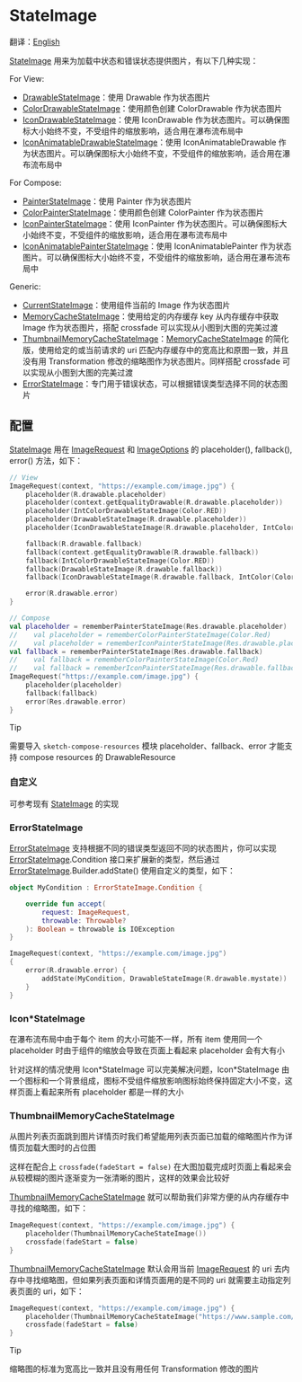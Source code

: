 # StateImage

翻译：[English](state_image.md)

[StateImage] 用来为加载中状态和错误状态提供图片，有以下几种实现：

For View:

* [DrawableStateImage]：使用 Drawable 作为状态图片
* [ColorDrawableStateImage]：使用颜色创建 ColorDrawable 作为状态图片
* [IconDrawableStateImage]：使用 IconDrawable 作为状态图片。可以确保图标大小始终不变，不受组件的缩放影响，适合用在瀑布流布局中
* [IconAnimatableDrawableStateImage]：使用 IconAnimatableDrawable
  作为状态图片。可以确保图标大小始终不变，不受组件的缩放影响，适合用在瀑布流布局中

For Compose:

* [PainterStateImage]：使用 Painter 作为状态图片
* [ColorPainterStateImage]：使用颜色创建 ColorPainter 作为状态图片
* [IconPainterStateImage]：使用 IconPainter 作为状态图片。可以确保图标大小始终不变，不受组件的缩放影响，适合用在瀑布流布局中
* [IconAnimatablePainterStateImage]：使用 IconAnimatablePainter
  作为状态图片。可以确保图标大小始终不变，不受组件的缩放影响，适合用在瀑布流布局中

Generic:

* [CurrentStateImage]：使用组件当前的 Image 作为状态图片
* [MemoryCacheStateImage]：使用给定的内存缓存 key 从内存缓存中获取 Image 作为状态图片，搭配 crossfade
  可以实现从小图到大图的完美过渡
* [ThumbnailMemoryCacheStateImage]：[MemoryCacheStateImage] 的简化版，使用给定的或当前请求的 uri
  匹配内存缓存中的宽高比和原图一致，并且没有用 Transformation 修改的缩略图作为状态图片。同样搭配
  crossfade 可以实现从小图到大图的完美过渡
* [ErrorStateImage]：专门用于错误状态，可以根据错误类型选择不同的状态图片

## 配置

[StateImage] 用在 [ImageRequest] 和 [ImageOptions] 的 placeholder(), fallback(), error() 方法，如下：

```kotlin
// View
ImageRequest(context, "https://example.com/image.jpg") {
    placeholder(R.drawable.placeholder)
    placeholder(context.getEqualityDrawable(R.drawable.placeholder))
    placeholder(IntColorDrawableStateImage(Color.RED))
    placeholder(DrawableStateImage(R.drawable.placeholder))
    placeholder(IconDrawableStateImage(R.drawable.placeholder, IntColor(Color.GRAY)))

    fallback(R.drawable.fallback)
    fallback(context.getEqualityDrawable(R.drawable.fallback))
    fallback(IntColorDrawableStateImage(Color.RED))
    fallback(DrawableStateImage(R.drawable.fallback))
    fallback(IconDrawableStateImage(R.drawable.fallback, IntColor(Color.GRAY)))

    error(R.drawable.error)
}

// Compose
val placeholder = rememberPainterStateImage(Res.drawable.placeholder)
//    val placeholder = rememberColorPainterStateImage(Color.Red)
//    val placeholder = rememberIconPainterStateImage(Res.drawable.placeholder, background = Color.Gray)
val fallback = rememberPainterStateImage(Res.drawable.fallback)
//    val fallback = rememberColorPainterStateImage(Color.Red)
//    val fallback = rememberIconPainterStateImage(Res.drawable.fallback, background = Color.Gray)
ImageRequest("https://example.com/image.jpg") {
    placeholder(placeholder)
    fallback(fallback)
    error(Res.drawable.error)
}
```

> [!TIP]
> 需要导入 `sketch-compose-resources` 模块 placeholder、fallback、error 才能支持 compose resources 的
> DrawableResource

### 自定义

可参考现有 [StateImage] 的实现

### ErrorStateImage

[ErrorStateImage] 支持根据不同的错误类型返回不同的状态图片，你可以实现 [ErrorStateImage].Condition
接口来扩展新的类型，然后通过 [ErrorStateImage].Builder.addState() 使用自定义的类型，如下：

```kotlin
object MyCondition : ErrorStateImage.Condition {

    override fun accept(
        request: ImageRequest,
        throwable: Throwable?
    ): Boolean = throwable is IOException
}

ImageRequest(context, "https://example.com/image.jpg")
{
    error(R.drawable.error) {
        addState(MyCondition, DrawableStateImage(R.drawable.mystate))
    }
}
```

### Icon*StateImage

在瀑布流布局中由于每个 item 的大小可能不一样，所有 item 使用同一个 placeholder 时由于组件的缩放会导致在页面上看起来
placeholder 会有大有小

针对这样的情况使用 Icon\*StateImage 可以完美解决问题，Icon\*StateImage
由一个图标和一个背景组成，图标不受组件缩放影响图标始终保持固定大小不变，这样页面上看起来所有
placeholder 都是一样的大小

### ThumbnailMemoryCacheStateImage

从图片列表页面跳到图片详情页时我们希望能用列表页面已加载的缩略图片作为详情页加载大图时的占位图

这样在配合上 `crossfade(fadeStart = false)` 在大图加载完成时页面上看起来会从较模糊的图片逐渐变为一张清晰的图片，这样的效果会比较好

[ThumbnailMemoryCacheStateImage] 就可以帮助我们非常方便的从内存缓存中寻找的缩略图，如下：

```kotlin
ImageRequest(context, "https://example.com/image.jpg") {
    placeholder(ThumbnailMemoryCacheStateImage())
    crossfade(fadeStart = false)
}
```

[ThumbnailMemoryCacheStateImage] 默认会用当前 [ImageRequest] 的 uri 去内存中寻找缩略图，但如果列表页面和详情页面用的是不同的
uri 就需要主动指定列表页面的 uri，如下：

```kotlin
ImageRequest(context, "https://example.com/image.jpg") {
    placeholder(ThumbnailMemoryCacheStateImage("https://www.sample.com/image.jpg?widht=300"))
    crossfade(fadeStart = false)
}
```

> [!TIP]
> 缩略图的标准为宽高比一致并且没有用任何 Transformation 修改的图片

[StateImage]: ../../sketch-core/src/commonMain/kotlin/com/github/panpf/sketch/state/StateImage.kt

[ColorDrawableStateImage]: ../../sketch-core/src/androidMain/kotlin/com/github/panpf/sketch/state/ColorDrawableStateImage.common.kt

[ColorPainterStateImage]: ../../sketch-compose-core/src/commonMain/kotlin/com/github/panpf/sketch/state/ColorPainterStateImage.kt

[DrawableStateImage]: ../../sketch-core/src/androidMain/kotlin/com/github/panpf/sketch/state/DrawableStateImage.common.kt

[ErrorStateImage]: ../../sketch-core/src/commonMain/kotlin/com/github/panpf/sketch/state/ErrorStateImage.common.kt

[IconDrawableStateImage]: ../../sketch-core/src/androidMain/kotlin/com/github/panpf/sketch/state/IconDrawableStateImage.common.kt

[IconAnimatableDrawableStateImage]: ../../sketch-core/src/androidMain/kotlin/com/github/panpf/sketch/state/IconAnimatableDrawableStateImage.common.kt

[IconPainterStateImage]: ../../sketch-compose-core/src/commonMain/kotlin/com/github/panpf/sketch/state/IconPainterStateImage.common.kt

[IconAnimatablePainterStateImage]: ../../sketch-compose-core/src/commonMain/kotlin/com/github/panpf/sketch/state/IconAnimatablePainterStateImage.common.kt

[MemoryCacheStateImage]: ../../sketch-core/src/commonMain/kotlin/com/github/panpf/sketch/state/MemoryCacheStateImage.kt

[ThumbnailMemoryCacheStateImage]: ../../sketch-core/src/commonMain/kotlin/com/github/panpf/sketch/state/ThumbnailMemoryCacheStateImage.kt

[ImageRequest]: ../../sketch-core/src/commonMain/kotlin/com/github/panpf/sketch/request/ImageRequest.kt

[ImageOptions]: ../../sketch-core/src/commonMain/kotlin/com/github/panpf/sketch/request/ImageOptions.kt

[CurrentStateImage]: ../../sketch-core/src/commonMain/kotlin/com/github/panpf/sketch/state/CurrentStateImage.kt

[PainterStateImage]: ../../sketch-compose-core/src/commonMain/kotlin/com/github/panpf/sketch/state/PainterStateImage.kt